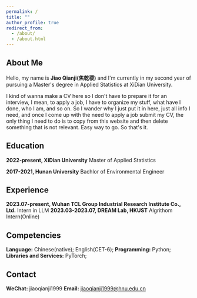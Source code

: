 ```yaml
---
permalink: /
title: ""
author_profile: true
redirect_from: 
  - /about/
  - /about.html
---
```


## About Me
Hello, my name is __Jiao Qianji(焦乾稷)__ and I'm currently in my second year of pursuing a Master's degree in Applied Statistics at XiDian University.

I kind of wanna make a CV here so I don't have to prepare it for an interview, I mean, to apply a job, I have to organize my stuff, what have I done, who I am, and so on. So I wander why I just put it in here, just all info I need, and once I come up with the need to apply a job submit my CV, the only thing I need to do is to copy from this website and then delete something that is not relevant. Easy way to go. So that's it.

## Education
__2022-present, XiDian University__
Master of Applied Statistics

__2017-2021, Hunan University__
Bachlor of Environmental Engineer

## Experience
__2023.07-present, Wuhan TCL Group Industrial Research Institute Co., Ltd.__
Intern in LLM
__2023.03-2023.07, DREAM Lab, HKUST__
Algrithom Intern(Online)

## Competencies
__Language:__ Chinese(native); English(CET-6);
__Programming:__ Python;
__Libraries and Services:__ PyTorch;

## Contact
__WeChat:__ jiaoqianji1999
__Email:__ jiaoqianji1999@hnu.edu.cn
